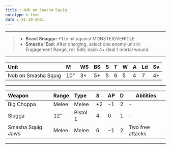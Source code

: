 ```yaml
---
title : Nob on Smasha Squig
notetype : feed
date : 21-10-2021
---
```


---

> - **Beast Snagga:** +1 to hit against MONSTER/VEHICLE
> - **Smasha 'Ead:** After charging, select one enemy unit in Engagement Range, roll 5d6; each 4+ deal 1 mortal wound.

---

| Unit                | M   | WS  | BS  | S   | T   | W   | A   | Ld  | Sv  |
|:------------------- |:--- |:--- |:--- |:--- |:--- |:--- |:--- |:--- | --- |
| Nob on Smasha Squig | 10" | 3+  | 5+  | 5   | 6   | 5   | 4   | 7   | 4+  |

---

| Weapon            | Range | Type     | S   | AP  | D   | Abilities        |
|:----------------- |:----- |:-------- |:--- |:--- |:--- | ---------------- |
| Big Choppa        | Melee | Melee    | +2  | -1  | 2   | -                |
| Slugga            | 12"   | Pistol 1 | 4   | 0   | 1   | -                |
| Smasha Squig Jaws | Melee | Melee    | 6   | -1  | 2   | Two free attacks |

---